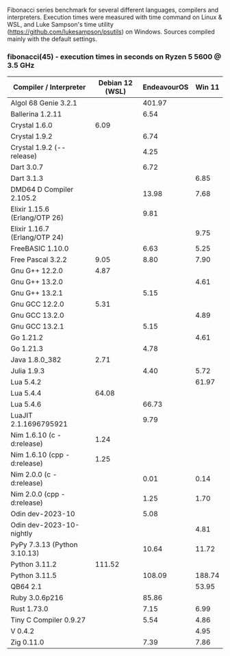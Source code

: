 Fibonacci series benchmark for several different languages, compilers and interpreters. Execution times were measured with time command on Linux & WSL, and Luke Sampson's time utility (https://github.com/lukesampson/psutils) on Windows. Sources compiled mainly with the default settings.

### fibonacci(45) - execution times in seconds on Ryzen 5 5600 @ 3.5 GHz
| Compiler / Interpreter | Debian 12 (WSL) | EndeavourOS | Win 11 |
| --- | --- | --- | --- |
| Algol 68 Genie 3.2.1          |        | 401.97 |        |
| Ballerina 1.2.11              |        |   6.54 |        |
| Crystal 1.6.0                 |   6.09 |        |        |
| Crystal 1.9.2                 |        |   6.74 |        |
| Crystal 1.9.2 (--release)     |        |   4.25 |        |
| Dart 3.0.7                    |        |   6.72 |        |
| Dart 3.1.3                    |        |        |   6.85 |
| DMD64 D Compiler 2.105.2      |        |  13.98 |   7.68 |
| Elixir 1.15.6 (Erlang/OTP 26) |        |   9.81 |        |
| Elixir 1.16.7 (Erlang/OTP 24) |        |        |   9.75 |
| FreeBASIC 1.10.0              |        |   6.63 |   5.25 |
| Free Pascal 3.2.2             |   9.05 |   8.80 |   7.90 |
| Gnu G++ 12.2.0                |   4.87 |        |        |
| Gnu G++ 13.2.0                |        |        |   4.61 |
| Gnu G++ 13.2.1                |        |   5.15 |        |
| Gnu GCC 12.2.0                |   5.31 |        |        |
| Gnu GCC 13.2.0                |        |        |   4.89 |
| Gnu GCC 13.2.1                |        |   5.15 |        |
| Go 1.21.2                     |        |        |   4.61 |
| Go 1.21.3                     |        |   4.78 |        |
| Java 1.8.0_382                |   2.71 |        |        |
| Julia 1.9.3                   |        |   4.40 |   5.72 |
| Lua 5.4.2                     |        |        |  61.97 |
| Lua 5.4.4                     |  64.08 |        |        |
| Lua 5.4.6                     |        |  66.73 |        |
| LuaJIT 2.1.1696795921         |        |   9.79 |        |
| Nim 1.6.10 (c -d:release)     |   1.24 |        |        |
| Nim 1.6.10 (cpp -d:release)   |   1.25 |        |        |
| Nim 2.0.0 (c -d:release)      |        |   0.01 |   0.14 |
| Nim 2.0.0 (cpp -d:release)    |        |   1.25 |   1.70 |
| Odin dev-2023-10              |        |   5.08 |        |
| Odin dev-2023-10-nightly      |        |        |   4.81 |
| PyPy 7.3.13 (Python 3.10.13)  |        |  10.64 |  11.72 |
| Python 3.11.2                 | 111.52 |        |        |
| Python 3.11.5                 |        | 108.09 | 188.74 |
| QB64 2.1                      |        |        |  53.95 |
| Ruby 3.0.6p216                |        |  85.86 |        |
| Rust 1.73.0                   |        |   7.15 |   6.99 |
| Tiny C Compiler 0.9.27        |        |   5.54 |   4.86 |
| V 0.4.2                       |        |        |   4.95 |
| Zig 0.11.0                    |        |   7.39 |   7.86 |
